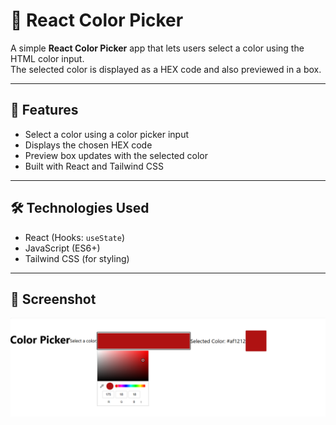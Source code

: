 # 🎨 React Color Picker

A simple **React Color Picker** app that lets users select a color using the HTML color input.  
The selected color is displayed as a HEX code and also previewed in a box.

---

## 🚀 Features
- Select a color using a color picker input
- Displays the chosen HEX code
- Preview box updates with the selected color
- Built with React and Tailwind CSS

---

## 🛠️ Technologies Used
- React (Hooks: `useState`)
- JavaScript (ES6+)
- Tailwind CSS (for styling)

---

## 📸 Screenshot
![Color Picker Screenshot](screenshot.png)  




